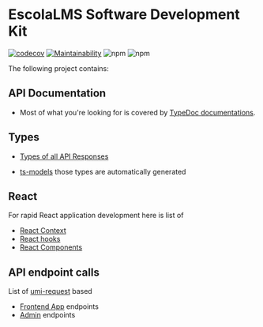 # EscolaLMS Software Development Kit

[![codecov](https://codecov.io/gh/EscolaLMS/sdk/branch/main/graph/badge.svg?token=qkNOJG7bLh)](https://codecov.io/gh/EscolaLMS/sdk)
[![Maintainability](https://api.codeclimate.com/v1/badges/55841ab42538f51a42d2/maintainability)](https://codeclimate.com/github/EscolaLMS/sdk/maintainability)
![npm](https://img.shields.io/npm/v/@escolalms/sdk)
![npm](https://img.shields.io/npm/dm/@escolalms/sdk)

The following project contains:

## API Documentation

- Most of what you're looking for is covered by [TypeDoc documentations](https://escolalms.github.io/sdk/).

## Types

- [Types of all API Responses](https://github.com/EscolaLMS/sdk/blob/main/src/types/api.ts)

- [ts-models](https://github.com/EscolaLMS/ts-models) those types are automatically generated

## React

For rapid React application development here is list of

- [React Context](https://github.com/EscolaLMS/sdk/blob/main/src/react/context/index.tsx)
- [React hooks](https://github.com/EscolaLMS/sdk/tree/main/src/react/hooks)
- [React Components](https://github.com/EscolaLMS/sdk/tree/main/src/react/components)

## API endpoint calls

List of [umi-request](https://github.com/umijs/umi-request) based

- [Frontend App](https://github.com/EscolaLMS/sdk/tree/main/src/services) endpoints
- [Admin](https://github.com/EscolaLMS/sdk/tree/main/src/types) endpoints
